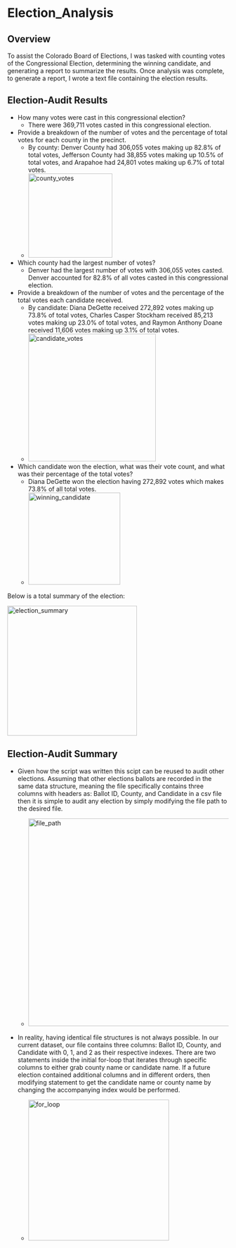 # Election_Analysis

## Overview

To assist the Colorado Board of Elections, I was tasked with counting votes of the Congressional Election, determining the winning candidate, and generating a report to summarize the results. Once analysis was complete, to generate a report, I wrote a text file containing the election results.

## Election-Audit Results

- How many votes were cast in this congressional election?
  - There were 369,711 votes casted in this congressional election.
- Provide a breakdown of the number of votes and the percentage of total votes for each county in the precinct.
  - By county: Denver County had 306,055 votes making up 82.8% of total votes, Jefferson County had 38,855 votes making up 10.5% of total votes, and Arapahoe had 24,801 votes making up 6.7% of total votes.
  - <img width="191" alt="county_votes" src="https://user-images.githubusercontent.com/91519293/141697974-0074be32-9708-41f9-a8b2-5fd7114d424c.png">
- Which county had the largest number of votes?
  - Denver had the largest number of votes with 306,055 votes casted. Denver accounted for 82.8% of all votes casted in this congressional election.
- Provide a breakdown of the number of votes and the percentage of the total votes each candidate received.
  - By candidate: Diana DeGette received 272,892 votes making up 73.8% of total votes, Charles Casper Stockham received 85,213 votes making up 23.0% of total votes, and Raymon Anthony Doane received 11,606 votes making up 3.1% of total votes.
  - <img width="290" alt="candidate_votes" src="https://user-images.githubusercontent.com/91519293/141698045-45b5fc2c-cb7c-4491-ad82-1502e4a65b7c.png">
- Which candidate won the election, what was their vote count, and what was their percentage of the total votes?
  - Diana DeGette won the election having 272,892 votes which makes 73.8% of all total votes. 
  - <img width="209" alt="winning_candidate" src="https://user-images.githubusercontent.com/91519293/141698133-fffd8106-8d3b-4d32-a5eb-10833a813109.png">

Below is a total summary of the election:

<img width="295" alt="election_summary" src="https://user-images.githubusercontent.com/91519293/141698206-21568925-cac1-4269-b638-78f6a95dfe3a.png">

## Election-Audit Summary

- Given how the script was written this scipt can be reused to audit other elections. Assuming that other elections ballots are recorded in the same data structure, meaning the file specifically contains three columns with headers as: Ballot ID, County, and Candidate in a csv file then it is simple to audit any election by simply modifying the file path to the desired file.

  - <img width="472" alt="file_path" src="https://user-images.githubusercontent.com/91519293/141698671-0502085a-7c89-4bd0-bdf8-b38f301b2859.png">
- In reality, having identical file structures is not always possible. In our current dataset, our file contains three columns: Ballot ID, County, and Candidate with 0, 1, and 2 as their respective indexes. There are two statements inside the initial for-loop that iterates through specific columns to either grab county name or candidate name. If a future election contained additional columns and in different orders, then modifying statement to get the candidate name or county name by changing the accompanying index would be performed.
  - <img width="320" alt="for_loop" src="https://user-images.githubusercontent.com/91519293/141699041-3676b2d2-e28b-406f-bd6a-e72ede18a1b5.png">
